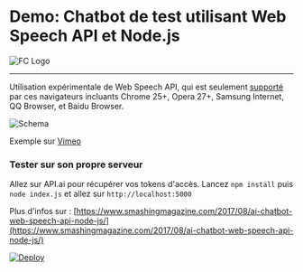 # Demo: Chatbot de test utilisant Web Speech API et Node.js

![FC Logo](https://prismic-io.s3.amazonaws.com/franceconnect/04dca7f3632d590270dc86c51332b3d99ebca358_logo_franceconnect.png)

----------

Utilisation expérimentale de Web Speech API, qui est seulement [supporté](http://caniuse.com/#search=speech) par ces navigateurs incluants Chrome 25+, Opera 27+, Samsung Internet, QQ Browser, et Baidu Browser.

![Schema](https://www.smashingmagazine.com/wp-content/uploads/2017/06/chatapp_with_web-speech_api-preview-opt-1.png)


Exemple sur [Vimeo](https://vimeo.com/215612852/)


### Tester sur son propre serveur

Allez sur API.ai pour récupérer vos tokens d'accès.
Lancez ```npm install``` puis ```node index.js``` et allez sur ```http://localhost:5000```


Plus d'infos sur : [https://www.smashingmagazine.com/2017/08/ai-chatbot-web-speech-api-node-js/](https://www.smashingmagazine.com/2017/08/ai-chatbot-web-speech-api-node-js/)

[![Deploy](https://www.herokucdn.com/deploy/button.svg)](https://heroku.com/deploy?template=https://github.com/deep75/web-speech-ai)

